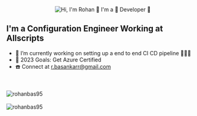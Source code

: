 <p align="center">
  <img src="https://github.com/rohanb12/rohanb12/blob/main/assets/gitprofile.gif" alt="Hi, I'm Rohan 👋 I'm a 🚀 Developer 🚀">
</p>

<!--
How to make this gif ?
I made my content with https://codesandbox.io/s/github-profile-2ijk7
Then i recorded my screen on windows OS using the xbox recorder (command is win + alt + R) i got the .mp4 file
Then i converted the .msp to .gif here https://convertio.co/
Then i cropped the .gif as per my need here https://ezgif.com/resize
-->


## I'm a Configuration Engineer Working at Allscripts

- 🌱 I’m currently working on setting up a end to end CI CD pipeline  🕵🏽‍♀️
- 🥅 2023 Goals: Get Azure Certified 
- :telephone: Connect at r.basankarr@gmail.com

<br />
<br />

 <img src="https://github-readme-stats.vercel.app/api?username=rohanbas95&show_icons=true&count_private=true" alt="rohanbas95" />
<br />
<br />
<img src="https://github-readme-stats.vercel.app/api/top-langs/?username=rohanbas95" alt="rohanbas95" />
